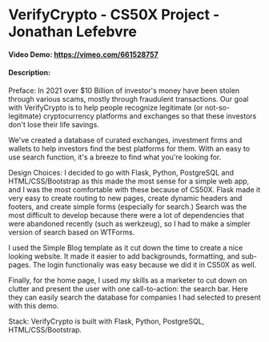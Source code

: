 # VerifyCrypto - CS50X Project - Jonathan Lefebvre
#### Video Demo:  https://vimeo.com/661528757
#### Description:

Preface:
In 2021 over $10 Billion of investor's money have been stolen through various scams, mostly through fraudulent transactions. Our goal with VerifyCrypto is to help people recognize legitimate (or not-so-legitmate) cryptocurrency platforms and exchanges so that these investors don't lose their life savings.

We've created a database of curated exchanges, investment firms and wallets to help investors find the best platforms for them. With an easy to use search function, it's a breeze to find what you're looking for.

Design Choices:
I decided to go with Flask, Python, PostgreSQL and HTML/CSS/Bootstrap as this made the most sense for a simple web app, and I was the most comfortable with these because of CS50X.
Flask made it very easy to create routing to new pages, create dynamic headers and footers, and create simple forms (especially for search.) Search was the most difficult to develop because there were a lot of dependencies that were abandoned recently (such as werkzeug), 
so I had to make a simpler version of search based on WTForms.

I used the Simple Blog template as it cut down the time to create a nice looking website. It made it easier to add backgrounds, formatting, and sub-pages. The login functionaliy was easy because we did it in CS50X as well.

Finally, for the home page, I used my skills as a marketer to cut down on clutter and present the user with one call-to-action: the search bar. Here they can easily search the database for companies I had selected to present with this demo.

Stack:
VerifyCrypto is built with Flask, Python, PostgreSQL, HTML/CSS/Bootstrap.
